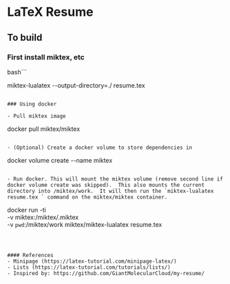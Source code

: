# LaTeX Resume

## To build 
### First install miktex, etc

bash```

miktex-lualatex --output-directory=./ resume.tex
```

### Using docker

- Pull miktex image
```
docker pull miktex/miktex
```

- (Optional) Create a docker volume to store dependencies in
```
docker volume create --name miktex
```

- Run docker. This will mount the miktex volume (remove second line if docker volume create was skipped).  This also mounts the current directory into /miktex/work.  It will then run the `miktex-lualatex resume.tex ` command on the miktex/miktex container.
```
docker run -ti \
  -v miktex:/miktex/.miktex \
  -v `pwd`:/miktex/work miktex/miktex-lualatex resume.tex
```



#### References
- Minipage (https://latex-tutorial.com/minipage-latex/)
- Lists (https://latex-tutorial.com/tutorials/lists/)
- Inspired by: https://github.com/GiantMolecularCloud/my-resume/




